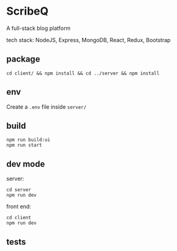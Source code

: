 # ScribeQ

A full-stack blog platform

tech stack: NodeJS, Express, MongoDB, React, Redux, Bootstrap

## package

```
cd client/ && npm install && cd ../server && npm install
```

## env

Create a `.env` file inside `server/`

## build

```
npm run build:ui
npm run start
```

## dev mode

server:

```
cd server
npm run dev
```

front end:
```
cd client
npm run dev
```

## tests
